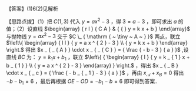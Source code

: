 【答案】(1)6(2)见解析

【思路点拨】（1）把 $C \left( 1 , 3 \right)$ 代入 $y = a x ^ { 2 } - 3$ ，得 $3 = a - 3$ ，即可求出 $a$ 的值；（2）设直线 $\begin{array} { r l } { C A } & { { } y = k x + b } \end{array}$ 与抛物线 $y = a x ^ { 2 } - 3$ 交于 $C \_ { \mathrm { ~ \tiny ~ A ~ } }$ 两点，联立 $\left\{ \begin{array} { l l } { y = a x ^ { 2 } - 3 } \\ { y = k x + b } \end{array} \right.$ 得出 $x _ { _ { A } } \cdot x _ { _ { C } } = { \frac { - b - 3 } { a } }$ ,设直线 $B C$ 为： $y = k _ { 1 } x + b _ { 1 }$ ，联立 $\left\{ { \begin{array} { l } { y = k _ { 1 } x + b _ { 1 } } \\ { y = a x ^ { 2 } - 3 } \end{array} } \right.$ ，得出 $x _ { _ B } \cdot x _ { _ c } = { \frac { - b _ { _ 1 } - 3 } { a } }$ ，再由 $x _ { \mathrm { \mathcal { A } } } + x _ { B } = 0$ 得出 $- b - b _ { 1 } = 6$ ，最后再根据 $O E - O D = - b _ { 1 } - b = 6$ 即可得到答案．
